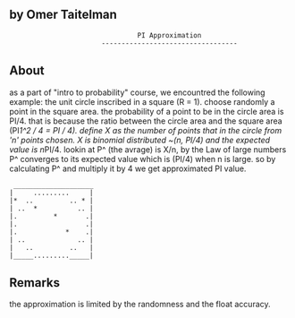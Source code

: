 
by Omer Taitelman
----------------------------------------------------------------------------------------------


                                    PI Approximation  
                           ----------------------------------


About
---------------
as a part of "intro to probability" course, we encountred the following example:
the unit circle inscribed in a square (R = 1).
choose randomly a point in the square area.
the probability of a point to be in the circle area is PI/4.
that is because the ratio between the circle area and the square area (PI*1^2 / 4 = PI / 4).
define X as the number of points that in the circle from 'n' points chosen.
X is binomial distributed  ~(n, PI/4) and the expected value is n*PI/4.
lookin at P^ (the avrage) is X/n,
by the Law of large numbers P^ converges to its expected value which is (PI/4) when n is large.
so by calculating P^ and multiply it by 4 we get approximated PI value.

     ____________________
	|     .........     |
	|*  ..         .. * |
	| ..  *          .. |
	|.         *       .|
	|.                 .|
	|.            *    .|
	| ..             .. |
	|   ..         ..   |
	|_____........._____|


Remarks
-------
the approximation is limited by the randomness and the float accuracy.
	


